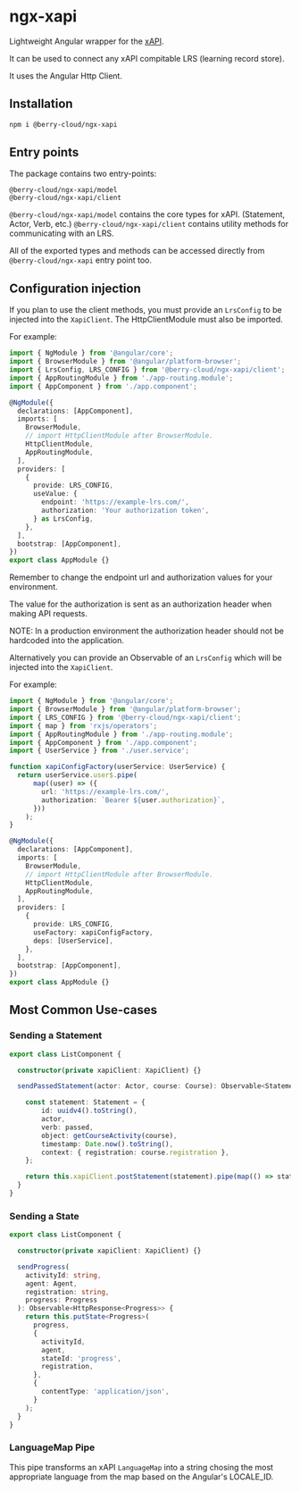 # ngx-xapi

Lightweight Angular wrapper for the
[xAPI](https://xapi.com).

It can be used to connect any xAPI compitable LRS (learning record store).

It uses the Angular Http Client.

## Installation

```bash
npm i @berry-cloud/ngx-xapi
```

## Entry points

The package contains two entry-points:

```
@berry-cloud/ngx-xapi/model
@berry-cloud/ngx-xapi/client
```

`@berry-cloud/ngx-xapi/model` contains the core types for xAPI. (Statement, Actor, Verb, etc.)
`@berry-cloud/ngx-xapi/client` contains utility methods for communicating with an LRS.

All of the exported types and methods can be accessed directly from `@berry-cloud/ngx-xapi` entry point too.

## Configuration injection

If you plan to use the client methods, you must provide an `LrsConfig` to be injected into the `XapiClient`.
The HttpClientModule must also be imported.

For example:

```TypeScript
import { NgModule } from '@angular/core';
import { BrowserModule } from '@angular/platform-browser';
import { LrsConfig, LRS_CONFIG } from '@berry-cloud/ngx-xapi/client';
import { AppRoutingModule } from './app-routing.module';
import { AppComponent } from './app.component';

@NgModule({
  declarations: [AppComponent],
  imports: [
    BrowserModule,
    // import HttpClientModule after BrowserModule.
    HttpClientModule,
    AppRoutingModule,
  ],
  providers: [
    {
      provide: LRS_CONFIG,
      useValue: {
        endpoint: 'https://example-lrs.com/',
        authorization: 'Your authorization token',
      } as LrsConfig,
    },
  ],
  bootstrap: [AppComponent],
})
export class AppModule {}
```

Remember to change the endpoint url and authorization values for your environment.

The value for the authorization is sent as an authorization header when making
API requests.

NOTE: In a production environment the authorization header should not be hardcoded
into the application.

Alternatively you can provide an Observable of an `LrsConfig` which will be
injected into the `XapiClient`.

For example:

```TypeScript
import { NgModule } from '@angular/core';
import { BrowserModule } from '@angular/platform-browser';
import { LRS_CONFIG } from '@berry-cloud/ngx-xapi/client';
import { map } from 'rxjs/operators';
import { AppRoutingModule } from './app-routing.module';
import { AppComponent } from './app.component';
import { UserService } from './user.service';

function xapiConfigFactory(userService: UserService) {
  return userService.user$.pipe(
      map((user) => ({
        url: 'https://example-lrs.com/',
        authorization: `Bearer ${user.authorization}`,
      }))
    );
}

@NgModule({
  declarations: [AppComponent],
  imports: [
    BrowserModule,
    // import HttpClientModule after BrowserModule.
    HttpClientModule,
    AppRoutingModule,
  ],
  providers: [
    {
      provide: LRS_CONFIG,
      useFactory: xapiConfigFactory,
      deps: [UserService],
    },
  ],
  bootstrap: [AppComponent],
})
export class AppModule {}
```

## Most Common Use-cases

### Sending a Statement

```TypeScript
export class ListComponent {

  constructor(private xapiClient: XapiClient) {}

  sendPassedStatement(actor: Actor, course: Course): Observable<Statement> {

    const statement: Statement = {
        id: uuidv4().toString(),
        actor,
        verb: passed,
        object: getCourseActivity(course),
        timestamp: Date.now().toString(),
        context: { registration: course.registration },
    };

    return this.xapiClient.postStatement(statement).pipe(map(() => statement));
  }
}
```

### Sending a State

```TypeScript
export class ListComponent {

  constructor(private xapiClient: XapiClient) {}

  sendProgress(
    activityId: string,
    agent: Agent,
    registration: string,
    progress: Progress
  ): Observable<HttpResponse<Progress>> {
    return this.putState<Progress>(
      progress,
      {
        activityId,
        agent,
        stateId: 'progress',
        registration,
      },
      {
        contentType: 'application/json',
      }
    );
  }
}
```

### LanguageMap Pipe

This pipe transforms an xAPI `LanguageMap` into a string chosing the most appropriate language from the map based on the Angular's LOCALE_ID.
